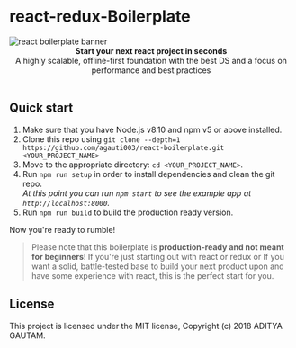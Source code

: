 # react-redux-Boilerplate
<img src="https://cdn-images-1.medium.com/max/1200/1*m_q0YKyWw7Qqbh-qklinTw.png" alt="react boilerplate banner" align="center" />
<br />
<div align="center"><strong>Start your next react project in seconds</strong></div>
<div align="center">A highly scalable, offline-first foundation with the best DS and a focus on performance and best practices</div>
<br />

## Quick start

1.  Make sure that you have Node.js v8.10 and npm v5 or above installed.
2.  Clone this repo using `git clone --depth=1 https://github.com/agauti003/react-boilerplate.git <YOUR_PROJECT_NAME>`
3.  Move to the appropriate directory: `cd <YOUR_PROJECT_NAME>`.<br />
4.  Run `npm run setup` in order to install dependencies and clean the git repo.<br />
    _At this point you can run `npm start` to see the example app at `http://localhost:8000`._
5.  Run `npm run build` to build the production ready version.

Now you're ready to rumble!

> Please note that this boilerplate is **production-ready and not meant for beginners**! If you're just starting out with react or redux or If you want a solid, battle-tested base to build your next product upon and have some experience with react, this is the perfect start for you.

## License

This project is licensed under the MIT license, Copyright (c) 2018 ADITYA
GAUTAM.
